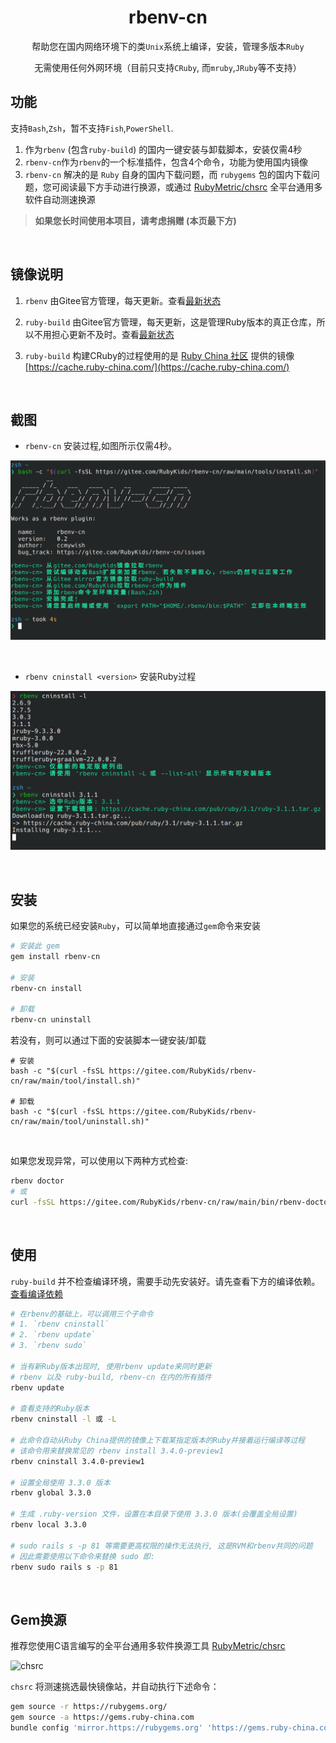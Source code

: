 <div align="center">

# rbenv-cn

帮助您在国内网络环境下的类`Unix`系统上编译，安装，管理多版本`Ruby`

无需使用任何外网环境（目前只支持`CRuby`, 而`mruby`,`JRuby`等不支持）

</div>

## 功能

支持`Bash`,`Zsh`，暂不支持`Fish`,`PowerShell`.

1. 作为`rbenv` (包含`ruby-build`) 的国内一键安装与卸载脚本，安装仅需4秒
2. `rbenv-cn`作为`rbenv`的一个标准插件，包含4个命令，功能为使用国内镜像
3. `rbenv-cn` 解决的是 `Ruby` 自身的国内下载问题，而 `rubygems` 包的国内下载问题，您可阅读最下方手动进行换源，或通过 [RubyMetric/chsrc] 全平台通用多软件自动测速换源

> **如果您长时间使用本项目，请考虑捐赠 (本页最下方)**

<br>

## 镜像说明

1. `rbenv` 由Gitee官方管理，每天更新。查看[最新状态](https://gitee.com/mirrors_rbenv/rbenv)

2. `ruby-build` 由Gitee官方管理，每天更新，这是管理Ruby版本的真正仓库，所以不用担心更新不及时。查看[最新状态](https://gitee.com/mirrors/ruby-build)

3. `ruby-build` 构建CRuby的过程使用的是 [Ruby China 社区](https://ruby-china.org/) 提供的镜像 [https://cache.ruby-china.com/](https://cache.ruby-china.com/)

<br>

## 截图

- `rbenv-cn` 安装过程,如图所示仅需4秒。

![`rbenv-cn` 安装过程](./image/install.png)

<br>

- `rbenv cninstall <version>` 安装Ruby过程

![`rbenv cninstall` 安装Ruby过程](./image/cninstall.png)

<br>

## 安装

如果您的系统已经安装`Ruby`，可以简单地直接通过`gem`命令来安装
```bash
# 安装此 gem
gem install rbenv-cn

# 安装
rbenv-cn install

# 卸载
rbenv-cn uninstall
```

若没有，则可以通过下面的安装脚本一键安装/卸载
```shell
# 安装
bash -c "$(curl -fsSL https://gitee.com/RubyKids/rbenv-cn/raw/main/tool/install.sh)"

# 卸载
bash -c "$(curl -fsSL https://gitee.com/RubyKids/rbenv-cn/raw/main/tool/uninstall.sh)"
```

<br>

如果您发现异常，可以使用以下两种方式检查:
```bash
rbenv doctor
# 或
curl -fsSL https://gitee.com/RubyKids/rbenv-cn/raw/main/bin/rbenv-doctor | bash
```

<br>

## 使用

`ruby-build` 并不检查编译环境，需要手动先安装好。请先查看下方的编译依赖。
[查看编译依赖](https://github.com/rbenv/ruby-build/wiki#suggested-build-environment)

```bash
# 在rbenv的基础上，可以调用三个子命令
# 1. `rbenv cninstall`
# 2. `rbenv update`
# 3. `rbenv sudo`

# 当有新Ruby版本出现时, 使用rbenv update来同时更新
# rbenv 以及 ruby-build, rbenv-cn 在内的所有插件
rbenv update

# 查看支持的Ruby版本
rbenv cninstall -l 或 -L

# 此命令自动从Ruby China提供的镜像上下载某指定版本的Ruby并接着运行编译等过程
# 该命令用来替换常见的 rbenv install 3.4.0-preview1
rbenv cninstall 3.4.0-preview1

# 设置全局使用 3.3.0 版本
rbenv global 3.3.0

# 生成 .ruby-version 文件，设置在本目录下使用 3.3.0 版本(会覆盖全局设置)
rbenv local 3.3.0

# sudo rails s -p 81 等需要更高权限的操作无法执行, 这是RVM和rbenv共同的问题
# 因此需要使用以下命令来替换 sudo 即:
rbenv sudo rails s -p 81

```

<br>

## Gem换源

推荐您使用C语言编写的全平台通用多软件换源工具 [RubyMetric/chsrc]

![chsrc](https://gitee.com/RubyMetric/chsrc/raw/main/image/example.png)

`chsrc` 将测速挑选最快镜像站，并自动执行下述命令：

```bash
gem source -r https://rubygems.org/
gem source -a https://gems.ruby-china.com
bundle config 'mirror.https://rubygems.org' 'https://gems.ruby-china.com'
```

<br>

[RubyMetric]: https://gitee.com/RubyMetric
[RubyMetric/chsrc]: https://gitee.com/RubyMetric/chsrc
